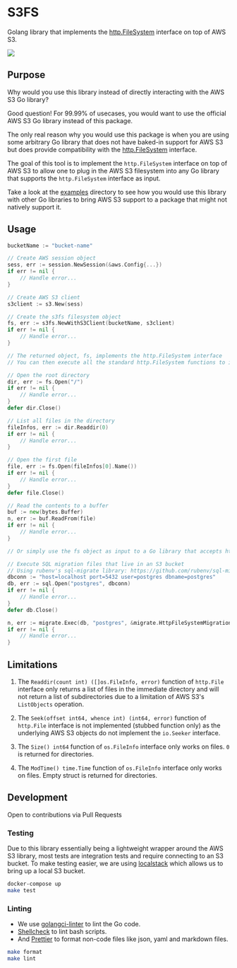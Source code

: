 # S3FS

Golang library that implements the [http.FileSystem](https://godoc.org/net/http#FileSystem) interface on top of AWS S3.

![](https://github.com/bishtawi/s3fs/workflows/test/badge.svg)

## Purpose

Why would you use this library instead of directly interacting with the AWS S3 Go library?

Good question! For 99.99% of usecases, you would want to use the official AWS S3 Go library instead of this package.

The only real reason why you would use this package is when you are using some arbitrary Go library that does not have baked-in support for AWS S3 but does provide compatibility with the [http.FileSystem](https://godoc.org/net/http#FileSystem) interface.

The goal of this tool is to implement the `http.FileSystem` interface on top of AWS S3 to allow one to plug in the AWS S3 filesystem into any Go library that supports the `http.FileSystem` interface as input.

Take a look at the [examples](./examples) directory to see how you would use this library with other Go libraries to bring AWS S3 support to a package that might not natively support it.

## Usage

```go
bucketName := "bucket-name"

// Create AWS session object
sess, err := session.NewSession(&aws.Config{...})
if err != nil {
    // Handle error...
}

// Create AWS S3 client
s3client := s3.New(sess)

// Create the s3fs filesystem object
fs, err := s3fs.NewWithS3Client(bucketName, s3client)
if err != nil {
    // Handle error...
}

// The returned object, fs, implements the http.FileSystem interface
// You can then execute all the standard http.FileSystem functions to interact with the AWS S3 bucket

// Open the root directory
dir, err := fs.Open("/")
if err != nil {
    // Handle error...
}
defer dir.Close()

// List all files in the directory
fileInfos, err := dir.Readdir(0)
if err != nil {
    // Handle error...
}

// Open the first file
file, err := fs.Open(fileInfos[0].Name())
if err != nil {
    // Handle error...
}
defer file.Close()

// Read the contents to a buffer
buf := new(bytes.Buffer)
n, err := buf.ReadFrom(file)
if err != nil {
    // Handle error...
}

// Or simply use the fs object as input to a Go library that accepts http.FileSystem objects

// Execute SQL migration files that live in an S3 bucket
// Using rubenv's sql-migrate library: https://github.com/rubenv/sql-migrate
dbconn := "host=localhost port=5432 user=postgres dbname=postgres"
db, err := sql.Open("postgres", dbconn)
if err != nil {
    // Handle error...
}
defer db.Close()

n, err := migrate.Exec(db, "postgres", &migrate.HttpFileSystemMigrationSource{FileSystem: fs}, migrate.Up)
if err != nil {
    // Handle error...
}
```

## Limitations

1. The `Readdir(count int) ([]os.FileInfo, error)` function of `http.File` interface only returns a list of files in the immediate directory and will not return a list of subdirectories due to a limitation of AWS S3's `ListObjects` operation.

1. The `Seek(offset int64, whence int) (int64, error)` function of `http.File` interface is not implemented (stubbed function only) as the underlying AWS S3 objects do not implement the `io.Seeker` interface.

1. The `Size() int64` function of `os.FileInfo` interface only works on files. `0` is returned for directories.

1. The `ModTime() time.Time` function of `os.FileInfo` interface only works on files. Empty struct is returned for directories.

## Development

Open to contributions via Pull Requests

### Testing

Due to this library essentially being a lightweight wrapper around the AWS S3 library, most tests are integration tests and require connecting to an S3 bucket.
To make testing easier, we are using [localstack](https://github.com/localstack/localstack) which allows us to bring up a local S3 bucket.

```bash
docker-compose up
make test
```

### Linting

- We use [golangci-linter](https://github.com/golangci/golangci-lint) to lint the Go code.
- [Shellcheck](https://github.com/koalaman/shellcheck) to lint bash scripts.
- And [Prettier](https://github.com/prettier/prettier) to format non-code files like json, yaml and markdown files.

```bash
make format
make lint
```
